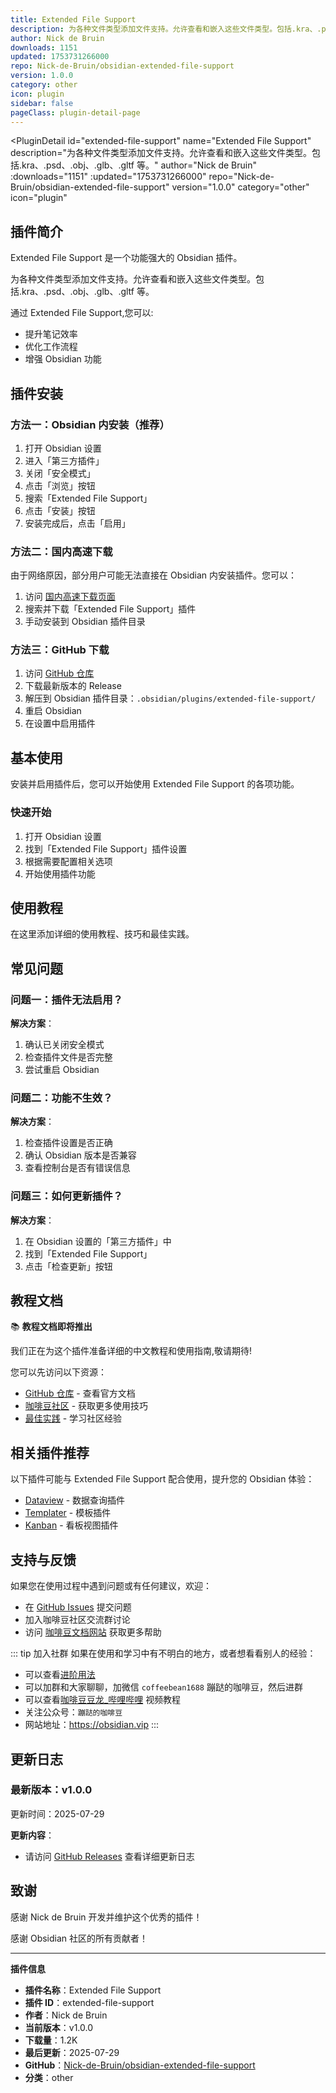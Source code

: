 ```yaml
---
title: Extended File Support
description: 为各种文件类型添加文件支持。允许查看和嵌入这些文件类型。包括.kra、.psd、.obj、.glb、.gltf 等。
author: Nick de Bruin
downloads: 1151
updated: 1753731266000
repo: Nick-de-Bruin/obsidian-extended-file-support
version: 1.0.0
category: other
icon: plugin
sidebar: false
pageClass: plugin-detail-page
---
```


<PluginDetail
  id="extended-file-support"
  name="Extended File Support"
  description="为各种文件类型添加文件支持。允许查看和嵌入这些文件类型。包括.kra、.psd、.obj、.glb、.gltf 等。"
  author="Nick de Bruin"
  :downloads="1151"
  :updated="1753731266000"
  repo="Nick-de-Bruin/obsidian-extended-file-support"
  version="1.0.0"
  category="other"
  icon="plugin"
>

<!-- AUTO_GENERATED_START -->
## 插件简介

Extended File Support 是一个功能强大的 Obsidian 插件。

为各种文件类型添加文件支持。允许查看和嵌入这些文件类型。包括.kra、.psd、.obj、.glb、.gltf 等。

通过 Extended File Support,您可以:

- 提升笔记效率
- 优化工作流程
- 增强 Obsidian 功能

<!-- AUTO_GENERATED_END -->

<!-- AUTO_GENERATED_START -->
## 插件安装

### 方法一：Obsidian 内安装（推荐）

1. 打开 Obsidian 设置
2. 进入「第三方插件」
3. 关闭「安全模式」
4. 点击「浏览」按钮
5. 搜索「Extended File Support」
6. 点击「安装」按钮
7. 安装完成后，点击「启用」

### 方法二：国内高速下载

由于网络原因，部分用户可能无法直接在 Obsidian 内安装插件。您可以：

1. 访问 [国内高速下载页面](/zh/documentation/obsidian-plugins-download.html)
2. 搜索并下载「Extended File Support」插件
3. 手动安装到 Obsidian 插件目录

### 方法三：GitHub 下载

1. 访问 [GitHub 仓库](https://github.com/Nick-de-Bruin/obsidian-extended-file-support)
2. 下载最新版本的 Release
3. 解压到 Obsidian 插件目录：`.obsidian/plugins/extended-file-support/`
4. 重启 Obsidian
5. 在设置中启用插件

## 基本使用

安装并启用插件后，您可以开始使用 Extended File Support 的各项功能。

### 快速开始

1. 打开 Obsidian 设置
2. 找到「Extended File Support」插件设置
3. 根据需要配置相关选项
4. 开始使用插件功能

<!-- AUTO_GENERATED_END -->

<!-- CUSTOM_CONTENT_START:tutorial -->
## 使用教程

在这里添加详细的使用教程、技巧和最佳实践。

<!-- CUSTOM_CONTENT_END:tutorial -->

<!-- SHARED_CONTENT_START -->
## 常见问题

### 问题一：插件无法启用？

**解决方案**：
1. 确认已关闭安全模式
2. 检查插件文件是否完整
3. 尝试重启 Obsidian

### 问题二：功能不生效？

**解决方案**：
1. 检查插件设置是否正确
2. 确认 Obsidian 版本是否兼容
3. 查看控制台是否有错误信息

### 问题三：如何更新插件？

**解决方案**：
1. 在 Obsidian 设置的「第三方插件」中
2. 找到「Extended File Support」
3. 点击「检查更新」按钮

## 教程文档

📚 **教程文档即将推出**

我们正在为这个插件准备详细的中文教程和使用指南,敬请期待!

您可以先访问以下资源：
- [GitHub 仓库](https://github.com/Nick-de-Bruin/obsidian-extended-file-support) - 查看官方文档
- [咖啡豆社区](/zh/bases/) - 获取更多使用技巧
- [最佳实践](/zh/best-practices/) - 学习社区经验

## 相关插件推荐

以下插件可能与 Extended File Support 配合使用，提升您的 Obsidian 体验：

- [Dataview](/zh/plugins/dataview.html) - 数据查询插件
- [Templater](/zh/plugins/templater-obsidian.html) - 模板插件
- [Kanban](/zh/plugins/obsidian-kanban.html) - 看板视图插件

## 支持与反馈

如果您在使用过程中遇到问题或有任何建议，欢迎：

- 在 [GitHub Issues](https://github.com/Nick-de-Bruin/obsidian-extended-file-support/issues) 提交问题
- 加入咖啡豆社区交流群讨论
- 访问 [咖啡豆文档网站](https://obsidian.vip) 获取更多帮助

::: tip 加入社群
如果在使用和学习中有不明白的地方，或者想看看别人的经验：
- 可以查看[进阶用法](/zh/advanced)
- 可以加群和大家聊聊，加微信 `coffeebean1688` 蹦跶的咖啡豆，然后进群
- 可以查看[咖啡豆豆龙_哔哩哔哩](https://space.bilibili.com/618777356) 视频教程
- 关注公众号：`蹦跶的咖啡豆`
- 网站地址：https://obsidian.vip
:::
<!-- SHARED_CONTENT_END -->

<!-- AUTO_GENERATED_START -->
## 更新日志

### 最新版本：v1.0.0

更新时间：2025-07-29

**更新内容**：
- 请访问 [GitHub Releases](https://github.com/Nick-de-Bruin/obsidian-extended-file-support/releases) 查看详细更新日志

## 致谢

感谢 Nick de Bruin 开发并维护这个优秀的插件！

感谢 Obsidian 社区的所有贡献者！

---

**插件信息**
- **插件名称**：Extended File Support
- **插件 ID**：extended-file-support
- **作者**：Nick de Bruin
- **当前版本**：v1.0.0
- **下载量**：1.2K
- **最后更新**：2025-07-29
- **GitHub**：[Nick-de-Bruin/obsidian-extended-file-support](https://github.com/Nick-de-Bruin/obsidian-extended-file-support)
- **分类**：other
<!-- AUTO_GENERATED_END -->

</PluginDetail>

